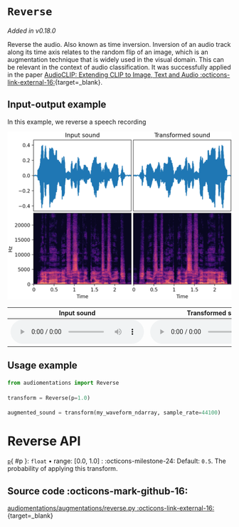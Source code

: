 # `Reverse`

_Added in v0.18.0_

Reverse the audio. Also known as time inversion. Inversion of an audio track along its time
axis relates to the random flip of an image, which is an augmentation technique that is
widely used in the visual domain. This can be relevant in the context of audio
classification. It was successfully applied in the paper
[AudioCLIP: Extending CLIP to Image, Text and Audio :octicons-link-external-16:](https://arxiv.org/pdf/2106.13043.pdf){target=_blank}.

## Input-output example

In this example, we reverse a speech recording

![Input-output waveforms and spectrograms](Reverse.webp)

| Input sound                                                                           | Transformed sound                                                                           |
|---------------------------------------------------------------------------------------|---------------------------------------------------------------------------------------------|
| <audio controls><source src="../Reverse_input.flac" type="audio/flac"></audio> | <audio controls><source src="../Reverse_transformed.flac" type="audio/flac"></audio> | 

## Usage example

```python
from audiomentations import Reverse

transform = Reverse(p=1.0)

augmented_sound = transform(my_waveform_ndarray, sample_rate=44100)
```

# Reverse API

[`p`](#p){ #p }: `float` • range: [0.0, 1.0]
:   :octicons-milestone-24: Default: `0.5`. The probability of applying this transform.


## Source code :octicons-mark-github-16:

[audiomentations/augmentations/reverse.py :octicons-link-external-16:](https://github.com/iver56/audiomentations/blob/main/audiomentations/augmentations/reverse.py){target=_blank}
